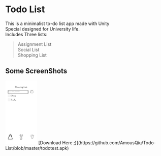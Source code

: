 # Todo List

This is a minimalist to-do list app made with Unity   
Special designed for University life.   
Includes Three lists:   

>Assignment List   
>Social List  
>Shopping List  
## Some ScreenShots
<img src="https://github.com/AmousQiu/Todo-List/blob/master/1.jpg" width="100"/>
[Download Here ;)](https://github.com/AmousQiu/Todo-List/blob/master/todotest.apk)